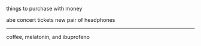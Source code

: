 things to purchase with money

abe concert tickets
new pair of headphones

---

coffee, melatonin, and ibuprofeno
